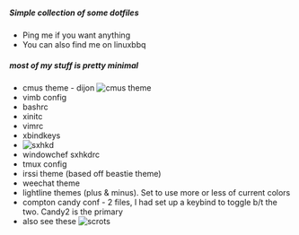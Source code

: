 ##### Simple collection of some dotfiles 
  - Ping me if you want anything
  - You can also find me on linuxbbq

##### most of my stuff is pretty minimal
- cmus theme - dijon 
![cmus theme](scrots/_simplicity.png)
- vimb config
- bashrc 
- xinitc
- vimrc
- xbindkeys
- ![sxhkd](https://github.com/dkeg/wmtls/blob/master/.sxhkdrc)
- windowchef sxhkdrc 
- tmux config
- irssi theme (based off beastie theme)
- weechat theme
- lightline themes (plus & minus). Set to use more or less of current colors
- compton candy conf - 2 files, I had set up a keybind to toggle b/t the two. Candy2 is the primary
- also see these ![scrots](https://github.com/dkeg/scrots)

